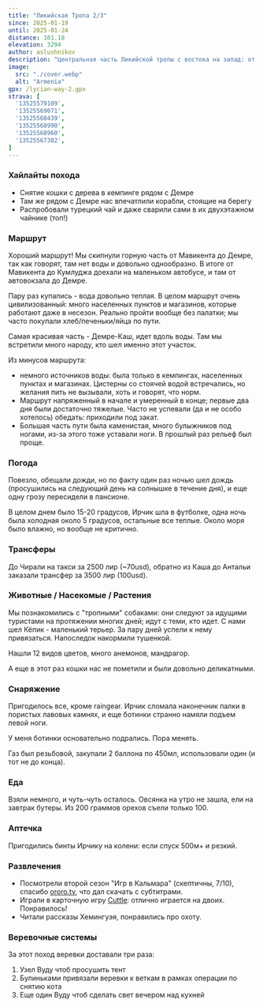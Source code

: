 ```yaml
---
title: "Ликийская Тропа 2/3"
since: 2025-01-19
until: 2025-01-24
distance: 101.18
elevation: 3294
author: aslushnikov
description: "Центральная часть Ликийской тропы с востока на запад: от Чирали до Каша"
image:
  src: "./cover.webp"
  alt: "Armenia"
gpx: /lycian-way-2.gpx
strava: [
  '13525579109',
  '13525569071',
  '13525568439',
  '13525568990',
  '13525568960',
  '13525567382',
]
---
```


### Хайлайты похода

* Снятие кошки с дерева в кемпинге рядом с Демре
* Там же рядом с Демре нас впечатлили корабли, стоящие на берегу
* Распробовали турецкий чай и даже сварили сами в их двухэтажном чайнике (топ!)

### Маршрут

Хороший маршрут! Мы скипнули горную часть от Мавикента до Демре, так как говорят, там нет воды и довольно однообразно. В итоге от Мавикента до Кумлуджа доехали на маленьком автобусе, и там от автовокзала до Демре. 

Пару раз купались - вода довольно теплая. В целом маршрут очень цивилизованный: много населенных пунктов и магазинов, которые работают даже в несезон. Реально пройти вообще без палатки; мы часто покупали хлеб/печеньки/яйца по пути.

Самая красивая часть - Демре-Каш, идет вдоль воды. Там мы встретили много народу, кто шел именно этот участок.

Из минусов маршрута:

* немного источников воды: была только в кемпингах, населенных пунктах и магазинах. Цистерны со стоячей водой встречались, но желания пить не вызывали, хоть и говорят, что норм.
* Маршрут напряженный в начале и умеренный в конце; первые два дня были достаточно тяжелые. Часто не успевали (да и не особо хотелось) обедать: приходили под закат.
* Большая часть пути была каменистая, много булыжников под ногами, из-за этого тоже уставали ноги. В прошлый раз рельеф был проще.


### Погода

Повезло, обещали дожди, но по факту один раз ночью шел дождь (просушились на следующий день на солнышке в течение дня), и еще одну грозу пересидели в пансионе.

В целом днем было 15-20 градусов, Ирчик шла в футболке, одна ночь была холодная около 5 градусов, остальные все теплые. Около моря было влажно, но вообще не критично. 

### Трансферы

До Чирали на такси за 2500 лир (~70usd), обратно из Каша до Антальи заказали трансфер за 3500 лир (100usd).

### Животные / Насекомые / Растения

Мы познакомились с "тропными" собаками: они следуют за идущими туристами на протяжении многих дней; идут с теми, кто идет. С нами шел Кёпик - маленький терьер. За пару дней успели к нему привязаться. Напоследок накормили тушенкой.

Нашли 12 видов цветов, много анемонов, мандрагор.

А еще в этот раз кошки нас не пометили и были довольно деликатными.

### Снаряжение

Пригодилось все, кроме raingear. Ирчик сломала наконечник палки в пористых лавовых камнях, и еще ботинки странно намяли подъем левой ноги.

У меня ботинки основательно подрались. Пора менять.

Газ был резьбовой, закупали 2 баллона по 450мл, использовали один (и тот не до конца).

### Еда

Взяли немного, и чуть-чуть осталось. Овсянка на утро не зашла, ели на завтрак бутеры. Из 200 граммов орехов съели только 100.

### Аптечка

Пригодились бинты Ирчику на колени: если спуск 500м+ и резкий.

### Развлечения

* Посмотрели второй сезон "Игр в Кальмара" (скептичны, 7/10), спасибо [ororo.tv](https://ororo.tv), что дал скачать с субтитрами.
* Играли в карточную игру [Cuttle](https://www.pagat.com/combat/cuttle.html): отлично играется на двоих. Понравилось!
* Читали рассказы Хемингуэя, понравились про охоту. 

### Веревочные системы

За этот поход веревки доставали три раза:

1. Узел Вуду чтоб просушить тент
2. Булиньками привязали веревки к веткам в рамках операции по снятию кота
3. Еще один Вуду чтоб сделать свет вечером над кухней

